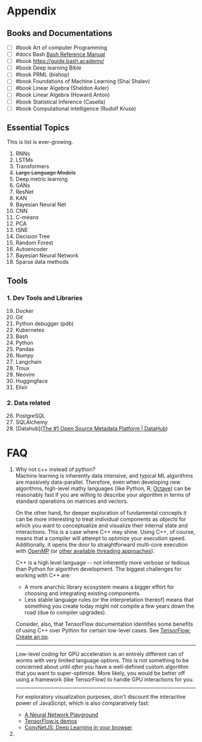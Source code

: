
# Appendix

## Books and Documentations

- [ ] #book Art of computer Programming
- [ ] #docs Bash [Bash Reference Manual](https://www.gnu.org/software/bash/manual/bash.html)
- [ ] #book https://guide.bash.academy/
- [ ] #book Deep learning Bible
- [ ] #book PRML (bishop)
- [ ] #book Foundations of Machine Learning (Shai Shalev)
- [ ] #book Linear Algebra (Sheldon Axler)
- [ ] #book Linear Algebra (Howard Anton)
- [ ] #book Statistical Inference (Casella)
- [ ] #book Computational intelligence (Rudolf Kruse)
## Essential Topics
This is list is ever-growing.
1. RNNs
2. LSTMs
3. Transformers
4. ~~Large Language Models~~
5. Deep metric learning
6. GANs
7. ResNet
8. KAN
9. Bayesian Neural Net
10. CNN
11. C-means
12. PCA
13. tSNE
14. Decision Tree
15. Random Forest
16. Autoencoder
17. Bayesian Neural Network
18. Sparse data methods
## Tools
### 1. Dev Tools and Libraries
19. Docker
20. Git
21. Python debugger (pdb)
22. Kubernetes
23. Bash 
24. Python
25. Pandas
26. Numpy
27. Langchain
28. Tmux
29. Neovim
30. Huggingface
31. Elixir
### 2. Data related
26. PostgreSQL
27. SQLAlchemy
28. [Datahub]([The #1 Open Source Metadata Platform | DataHub](https://datahubproject.io/))

# FAQ
1. Why not c++ instead of python?\
	Machine learning is inherently data intensive, and typical ML algorithms are massively data-parallel. Therefore, even when developing new algorithms, high-level mathy languages (like Python, R, [Octave](https://www.quora.com/Why-does-Andrew-Ng%E2%80%99s-Machine-Learning-course-use-Octave-instead-of-R)) can be reasonably fast if you are willing to describe your algorithm in terms of standard operations on matrices and vectors.

	On the other hand, for deeper exploration of fundamental concepts it can be more interesting to treat individual components as _objects_ for which you want to conceptualize and visualize their internal state and interactions. This is a case where C++ may shine. Using C++, of course, means that a compiler will attempt to optimize your execution speed. Additionally, it opens the door to straightforward multi-core execution with [OpenMP](https://en.wikipedia.org/wiki/OpenMP) (or [other available threading approaches](https://stackoverflow.com/q/23258037/86967)).
	
	C++ is a high level language -- not inherently more verbose or tedious than Python for algorithm development. The biggest challenges for working with C++ are:
	
	- A more anarchic library ecosystem means a bigger effort for choosing and integrating existing components.
	- Less stable language rules (or the interpretation thereof) means that something you create today might not compile a few years down the road (due to compiler upgrades).
	
	Consider, also, that TensorFlow documentation identifies some benefits of using C++ over Python for certain low-level cases. See [TensorFlow: Create an op](https://www.tensorflow.org/guide/create_op).
	
	---
	
	Low-level coding for GPU acceleration is an entirely different can of worms with very limited language options. This is not something to be concerned about until _after_ you have a well-defined custom algorithm that you want to super-optimize. More likely, you would be better off using a framework (like TensorFlow) to handle GPU interactions for you.
	
	---
	
	For exploratory visualization purposes, don't discount the interactive power of JavaScript, which is also comparatively fast:
	
	- [A Neural Network Playground](https://playground.tensorflow.org/)
	- [TensorFlow.js demos](https://www.tensorflow.org/js/demos/)
	- [ConvNetJS: Deep Learning in your browser](https://cs.stanford.edu/people/karpathy/convnetjs)
2. 
